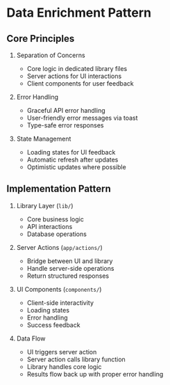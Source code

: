 # Data Enrichment Pattern

## Core Principles
1. Separation of Concerns
   - Core logic in dedicated library files
   - Server actions for UI interactions
   - Client components for user feedback

2. Error Handling
   - Graceful API error handling
   - User-friendly error messages via toast
   - Type-safe error responses

3. State Management
   - Loading states for UI feedback
   - Automatic refresh after updates
   - Optimistic updates where possible

## Implementation Pattern
1. Library Layer (`lib/`)
   - Core business logic
   - API interactions
   - Database operations

2. Server Actions (`app/actions/`)
   - Bridge between UI and library
   - Handle server-side operations
   - Return structured responses

3. UI Components (`components/`)
   - Client-side interactivity
   - Loading states
   - Error handling
   - Success feedback

4. Data Flow
   - UI triggers server action
   - Server action calls library function
   - Library handles core logic
   - Results flow back up with proper error handling
